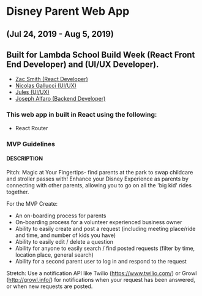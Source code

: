 # Disney Parent Web App 
## (Jul 24, 2019 - Aug 5, 2019)

## Built for Lambda School Build Week (React Front End Developer) and (UI/UX Developer).

- [Zac Smith (React Developer)](https://github.com/zrsmith75)
- [Nicolas Gallucci (UI/UX)](https://github.com/CryptoN999)
- [Jules (UI/UX)](https://github.com/chefboyrdeuce)
- [Joseph Alfaro (Backend Developer)](https://github.com/Joe-Alfaro)

### This web app in built in React using the following:

- React Router

### MVP Guidelines

#### DESCRIPTION

Pitch: Magic at Your Fingertips- find parents at the park to swap childcare and stroller passes with! Enhance your Disney Experience as parents by connecting with other parents, allowing you to go on all the 'big kid' rides together.

For the MVP Create:

- An on-boarding process for parents
- On-boarding process for a volunteer experienced business owner
- Ability to easily create and post a request (including meeting place/ride and time, and number of kids you have)
- Ability to easily edit / delete a question
- Ability for anyone to easily search / find posted requests (filter by time, location place, general search)
- Ability for a second parent user to log in and respond to the request

Stretch:
Use a notification API like Twilio (https://www.twilio.com/) or Growl (http://growl.info/) for notifications when your request has been answered, or when new requests are posted.
